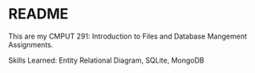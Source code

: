 # README
This are my CMPUT 291: Introduction to Files and Database Mangement Assignments.

Skills Learned: Entity Relational Diagram, SQLite, MongoDB
